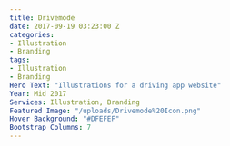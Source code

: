 ```yaml
---
title: Drivemode
date: 2017-09-19 03:23:00 Z
categories:
- Illustration
- Branding
tags:
- Illustration
- Branding
Hero Text: "​​Illustrations for a driving app website"
Year: Mid 2017
Services: Illustration, Branding
Featured Image: "/uploads/Drivemode%20Icon.png"
Hover Background: "#DFEFEF"
Bootstrap Columns: 7
---
```


